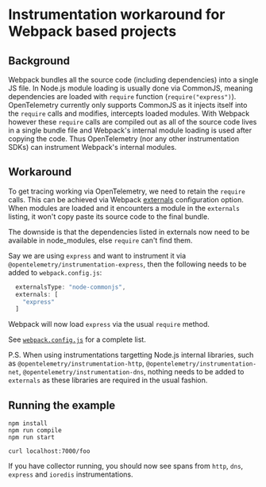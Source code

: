 # Instrumentation workaround for Webpack based projects

## Background

Webpack bundles all the source code (including dependencies) into a single JS file. In Node.js module loading is usually done via CommonJS, meaning dependencies are loaded with `require` function (`require("express")`). OpenTelemetry currently only supports CommonJS as it injects itself into the `require` calls and modifies, intercepts loaded modules. With Webpack however these `require` calls are compiled out as all of the source code lives in a single bundle file and Webpack's internal module loading is used after copying the code. Thus OpenTelemetry (nor any other instrumentation SDKs) can instrument Webpack's internal modules.

## Workaround

To get tracing working via OpenTelemetry, we need to retain the `require` calls. This can be achieved via Webpack [externals](https://webpack.js.org/configuration/externals/) configuration option. When modules are loaded and it encounters a module in the `externals` listing, it won't copy paste its source code to the final bundle.

The downside is that the dependencies listed in externals now need to be available in node_modules, else `require` can't find them.

Say we are using `express` and want to instrument it via `@opentelemetry/instrumentation-express`, then the following needs to be added to `webpack.config.js`:
```js
  externalsType: "node-commonjs",
  externals: [
    "express"
  ]
```

Webpack will now load `express` via the usual `require` method.


See [`webpack.config.js`](./webpack.config.js) for a complete list.


P.S. When using instrumentations targetting Node.js internal libraries, such as `@opentelemetry/instrumentation-http`, `@opentelemetry/instrumentation-net`, `@opentelemetry/instrumentation-dns`, nothing needs to be added to `externals` as these libraries are required in the usual fashion.

## Running the example

```
npm install
npm run compile
npm run start

curl localhost:7000/foo
```

If you have collector running, you should now see spans from `http`, `dns`, `express` and `ioredis` instrumentations.
